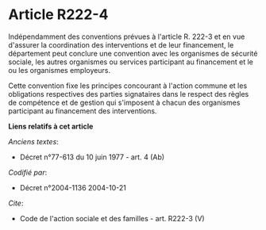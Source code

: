 # Article R222-4

Indépendamment des conventions prévues à l'article R. 222-3 et en vue d'assurer la coordination des interventions et de leur
financement, le département peut conclure une convention avec les organismes de sécurité sociale, les autres organismes ou
services participant au financement et le ou les organismes employeurs.

Cette convention fixe les principes concourant à l'action commune et les obligations respectives des parties signataires dans
le respect des règles de compétence et de gestion qui s'imposent à chacun des organismes participant au financement des
interventions.

**Liens relatifs à cet article**

_Anciens textes_:

  - Décret n°77-613 du 10 juin 1977 - art. 4 (Ab)

_Codifié par_:

  - Décret n°2004-1136 2004-10-21

_Cite_:

  - Code de l'action sociale et des familles - art. R222-3 (V)
